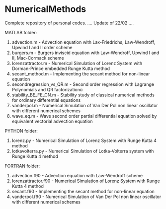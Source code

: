 # NumericalMethods

Complete repository of personal codes.
.... Update of 22/02 ....

MATLAB folder:
  1. advection.m - Advection equation with Lax-Friedrichs, Law-Wendroff, Upwind I and II order scheme
  2. burgers.m   - Burgers inviscid equation with Law-Wendroff, Upwind I and II, Mac-Cormack scheme
  3. lorenzattractor.m - Numerical Simulation of Lorenz System with Dorman-Prince embedded Runge Kutta method
  4. secant_method.m - Implementing the secant method for non-linear equation
  5. secondregression_vs_QR.m - Second order regression with Lagrange Polynomials and QR factorizationù
  6. stability_BE_FE_CN.m - Stability study of classical numerical methods for ordinary differential equations
  7. vanderpol.m - Numerical Simulation of Van Der Pol non linear oscillator with different numerical schemes
  8. wave_eq.m - Wave second order partial differential equation solved by equivalent vectorial advection equation

PYTHON folder:
  1. lorenz.py - Numerical Simulation of Lorenz System with Runge Kutta 4 method
  2. lotkavolterra.py - Numerical Simulation of Lotka-Volterra system with Runge Kutta 4 method

FORTRAN folder:
  1. advection.f90 - Advection equation with Law-Wendroff scheme
  2. lorenzattractor.f90 - Numerical Simulation of Lorenz System with Runge Kutta 4 method
  3. secant.f90 - Implementing the secant method for non-linear equation
  4. vanderpol.f90 - Numerical Simulation of Van Der Pol non linear oscillator with different numerical schemes
